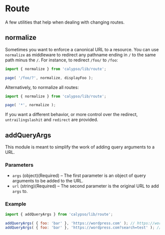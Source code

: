 # Route

A few utilities that help when dealing with changing routes.

## normalize

Sometimes you want to enforce a canonical URL to a resource. You can use `normalize`
as middleware to redirect any pathname ending in `/` to the same path minus the `/`.
For instance, to redirect `/foo/` to `/foo`:

```js
import { normalize } from 'calypso/lib/route';

page( '/foo/?', normalize, displayFoo );
```

Alternatively, to normalize all routes:

```js
import { normalize } from 'calypso/lib/route';

page( '*', normalize );
```

If you want a different behavior, or more control over the redirect, `untrailingslashit` and
`redirect` are provided.

## addQueryArgs

This module is meant to simplify the work of adding query arguments to a URL.

### Parameters

- `args` (object)(Required) – The first parameter is an object of query arguments to be added to the URL.
- `url` (string)(Required) – The second parameter is the original URL to add `args` to.

### Example

```js
import { addQueryArgs } from 'calypso/lib/route';

addQueryArgs( { foo: 'bar' }, 'https://wordpress.com' ); // https://wordpress.com?foo=bar
addQueryArgs( { foo: 'bar' }, 'https://wordpress.com?search=test' ); // https://wordpress.com/?search=test&foo=bar
```
